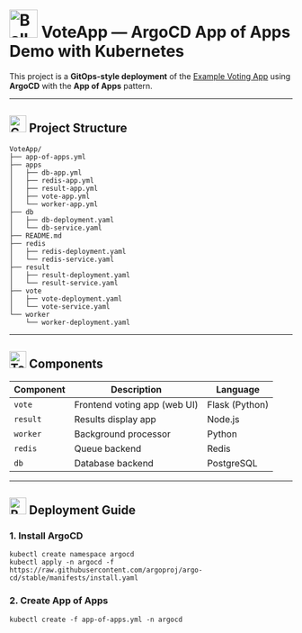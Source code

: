 # <img src="https://raw.githubusercontent.com/Tarikul-Islam-Anik/Telegram-Animated-Emojis/main/Objects/Ballot%20Box%20With%20Ballot.webp" alt="Ballot Box With Ballot" width="50" height="50" /> VoteApp — ArgoCD App of Apps Demo with Kubernetes

This project is a **GitOps-style deployment** of the [Example Voting App](https://github.com/dockersamples/example-voting-app) using **ArgoCD** with the **App of Apps** pattern.

---

## <img src="https://raw.githubusercontent.com/Tarikul-Islam-Anik/Telegram-Animated-Emojis/main/Objects/Card%20Index%20Dividers.webp" alt="Card Index Dividers" width="30" height="30" /> Project Structure

```
VoteApp/
├── app-of-apps.yml
├── apps
│   ├── db-app.yml
│   ├── redis-app.yml
│   ├── result-app.yml
│   ├── vote-app.yml
│   └── worker-app.yml
├── db
│   ├── db-deployment.yaml
│   └── db-service.yaml
├── README.md
├── redis
│   ├── redis-deployment.yaml
│   └── redis-service.yaml
├── result
│   ├── result-deployment.yaml
│   └── result-service.yaml
├── vote
│   ├── vote-deployment.yaml
│   └── vote-service.yaml
└── worker
    └── worker-deployment.yaml
```

---

## <img src="https://raw.githubusercontent.com/Tarikul-Islam-Anik/Telegram-Animated-Emojis/main/Objects/Toolbox.webp" alt="Toolbox" width="30" height="30" /> Components

| Component | Description                       | Language    |
|-----------|-----------------------------------|-------------|
| `vote`    | Frontend voting app (web UI)      | Flask (Python) |
| `result`  | Results display app               | Node.js     |
| `worker`  | Background processor              | Python      |
| `redis`   | Queue backend                     | Redis       |
| `db`      | Database backend                  | PostgreSQL  |

---

## <img src="https://raw.githubusercontent.com/Tarikul-Islam-Anik/Telegram-Animated-Emojis/main/Travel%20and%20Places/Rocket.webp" alt="Rocket" width="30" height="30" /> Deployment Guide
### 1. Install ArgoCD

```
kubectl create namespace argocd
kubectl apply -n argocd -f https://raw.githubusercontent.com/argoproj/argo-cd/stable/manifests/install.yaml
```

### 2. Create App of Apps

```
kubectl create -f app-of-apps.yml -n argocd
```

